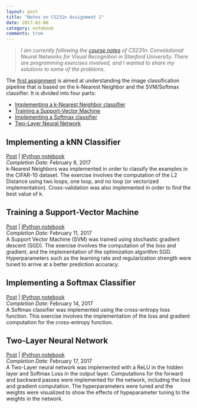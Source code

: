 ```yaml
---
layout: post
title: "Notes on CS231n Assignment 1"
date: 2017-02-06
category: notebook
comments: true
---
```


> *I am currently following the [course notes](http://cs231n.github.io/) of CS231n: Convolutional Neural Networks for Visual Recognition in
Stanford University. There are programming exercises involved, and I wanted to share my solutions to some of the problems.*

The [first assignment](http://cs231n.github.io/assignments2016/assignment1/) is aimed at understanding the image classification pipeline that is based on the k-Nearest Neighbor and the SVM/Softmax classifier. It is divided into four parts:

- [Implementing a k-Nearest Neighbor classifier](#implementing-a-knn-classifier)
- [Training a Support-Vector Machine](#svm)
- [Implementing a Softmax classifier](#softmax)
- [Two-Layer Neural Network](#ann)

## Implementing a kNN Classifier
[Post](https://ljvmiranda921.github.io/cs231n/assignment1/knn/) | [IPython notebook](https://github.com/ljvmiranda921/cs231n-assignments/blob/master/assignment1/knn.ipynb)  
_Completion Date:_ February 9, 2017  
k-Nearest Neighbors was implemented in order to classify the examples in the CIFAR-10 dataset. The exercise involves the computation of the L2 Distance using two loops, one loop, and no loop (or vectorized implementation). Cross-validation was also implemented in order to find the best value of k.

## <a name="svm"></a> Training a Support-Vector Machine
[Post](https://ljvmiranda921.github.io/cs231n/assignment1/svm/) | [IPython notebook](https://github.com/ljvmiranda921/cs231n-assignments/blob/master/assignment1/svm.ipynb)  
_Completion Date:_ February 11, 2017  
A Support Vector Machine (SVM) was trained using stochastic gradient descent (SGD). The exercise involves the computation of the loss and gradient, and the implementation of the optimization algorithm SGD. Hyperparameters such as the learning rate and regularization strength were tuned to arrive at a better prediction accuracy.

## <a name="softmax"></a> Implementing a Softmax Classifier
[Post](https://ljvmiranda921.github.io/cs231n/assignment1/softmax/) | [IPython notebook](https://github.com/ljvmiranda921/cs231n-assignments/blob/master/assignment1/softmax.ipynb)  
_Completion Date:_ February 14, 2017  
A Softmax classifier was implemented using the cross-entropy loss function. This exercise involves the implementation of the loss and
gradient computation for the cross-entropy function.

## <a name="ann"></a> Two-Layer Neural Network
[Post](https://ljvmiranda921.github.io/cs231n/assignment1/ann/) | [IPython notebook](https://github.com/ljvmiranda921/cs231n-assignments/blob/master/assignment1/two_layer_net.ipynb)  
_Completion Date:_ February 17, 2017  
A Two-Layer neural network was implemented with a ReLU in the hidden layer and Softmax Loss in the output layer. Computations for the forward and backward passes were implemented for the network, including the loss and gradient computation. The hyperparameters were tuned and the weights were visualized to show the effects of hypeparameter tuning to the weights in the network.

